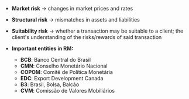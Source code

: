 - **Market risk** -> changes in market prices and rates
- **Structural risk** -> mismatches in assets and liabilities
- **Suitability risk** -> whether a transaction may be suitable to a client; the client's understanding of the risks/rewards of said transaction 

- **Important entities in RM:**
	- **BCB**: Banco Central do Brasil
	- **CMN**: Conselho Monetário Nacional
	- **COPOM**: Comitê de Política Monetária
	- **EDC**: Export Development Canada
	- **B3**: Brasil, Bolsa, Balcão
	- **CVM**: Comissão de Valores Mobiliários


